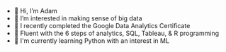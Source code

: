 - 👋 Hi, I’m Adam
- 👀 I’m interested in making sense of big data 
- 🌱 I recently completed the Google Data Analytics Certificate 
- 🌱 Fluent with the 6 steps of analytics, SQL, Tableau, & R programming
- 💞️ I'm currently learning Python with an interest in ML



